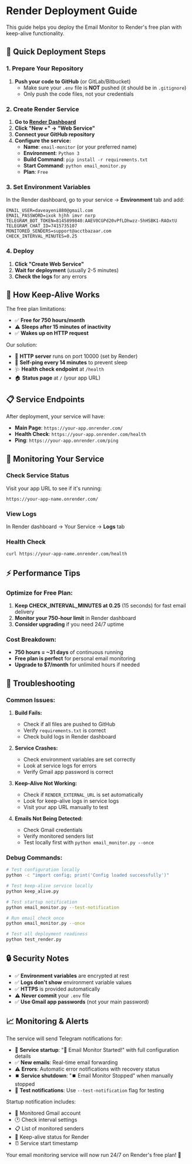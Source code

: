 # Render Deployment Guide

This guide helps you deploy the Email Monitor to Render's free plan with keep-alive functionality.

## 🚀 Quick Deployment Steps

### 1. Prepare Your Repository

1. **Push your code to GitHub** (or GitLab/Bitbucket)
   - Make sure your `.env` file is **NOT** pushed (it should be in `.gitignore`)
   - Only push the code files, not your credentials

### 2. Create Render Service

1. **Go to [Render Dashboard](https://dashboard.render.com/)**
2. **Click "New +" → "Web Service"**
3. **Connect your GitHub repository**
4. **Configure the service:**
   - **Name**: `email-monitor` (or your preferred name)
   - **Environment**: `Python 3`
   - **Build Command**: `pip install -r requirements.txt`
   - **Start Command**: `python email_monitor.py`
   - **Plan**: `Free`

### 3. Set Environment Variables

In the Render dashboard, go to your service → **Environment** tab and add:

```
EMAIL_USER=daveayeni880@gmail.com
EMAIL_PASSWORD=ixok hjhh imvr nxrp
TELEGRAM_BOT_TOKEN=8145899840:AAEV0CGPd20vPfLDhwzz-5hHSBK1-RAOxtU
TELEGRAM_CHAT_ID=7415735107
MONITORED_SENDERS=support@acctbazaar.com
CHECK_INTERVAL_MINUTES=0.25
```

### 4. Deploy

1. **Click "Create Web Service"**
2. **Wait for deployment** (usually 2-5 minutes)
3. **Check the logs** for any errors

## 🔄 How Keep-Alive Works

The free plan limitations:
- ✅ **Free for 750 hours/month**
- ⚠️ **Sleeps after 15 minutes of inactivity**
- ✅ **Wakes up on HTTP request**

Our solution:
- 📡 **HTTP server** runs on port 10000 (set by Render)
- 🔄 **Self-ping every 14 minutes** to prevent sleep
- 🩺 **Health check endpoint** at `/health`
- 🏠 **Status page** at `/` (your app URL)

## 📋 Service Endpoints

After deployment, your service will have:

- **Main Page**: `https://your-app.onrender.com/`
- **Health Check**: `https://your-app.onrender.com/health`
- **Ping**: `https://your-app.onrender.com/ping`

## 🔧 Monitoring Your Service

### Check Service Status
Visit your app URL to see if it's running:
```
https://your-app-name.onrender.com/
```

### View Logs
In Render dashboard → Your Service → **Logs** tab

### Health Check
```bash
curl https://your-app-name.onrender.com/health
```

## ⚡ Performance Tips

### Optimize for Free Plan:
1. **Keep CHECK_INTERVAL_MINUTES at 0.25** (15 seconds) for fast email delivery
2. **Monitor your 750-hour limit** in Render dashboard
3. **Consider upgrading** if you need 24/7 uptime

### Cost Breakdown:
- **750 hours = ~31 days** of continuous running
- **Free plan is perfect** for personal email monitoring
- **Upgrade to $7/month** for unlimited hours if needed

## 🚨 Troubleshooting

### Common Issues:

1. **Build Fails:**
   - Check if all files are pushed to GitHub
   - Verify `requirements.txt` is correct
   - Check build logs in Render dashboard

2. **Service Crashes:**
   - Check environment variables are set correctly
   - Look at service logs for errors
   - Verify Gmail app password is correct

3. **Keep-Alive Not Working:**
   - Check if `RENDER_EXTERNAL_URL` is set automatically
   - Look for keep-alive logs in service logs
   - Visit your app URL manually to test

4. **Emails Not Being Detected:**
   - Check Gmail credentials
   - Verify monitored senders list
   - Test locally first with `python email_monitor.py --once`

### Debug Commands:
```bash
# Test configuration locally
python -c "import config; print('Config loaded successfully')"

# Test keep-alive service locally
python keep_alive.py

# Test startup notification
python email_monitor.py --test-notification

# Run email check once
python email_monitor.py --once

# Test all deployment readiness
python test_render.py
```

## 🔒 Security Notes

- ✅ **Environment variables** are encrypted at rest
- ✅ **Logs don't show** environment variable values
- ✅ **HTTPS** is provided automatically
- ⚠️ **Never commit** your `.env` file
- ✅ **Use Gmail app passwords** (not your main password)

## 📈 Monitoring & Alerts

The service will send Telegram notifications for:
- 🚀 **Service startup**: "🚀 Email Monitor Started!" with full configuration details
- ✅ **New emails**: Real-time email forwarding
- ⚠️ **Errors**: Automatic error notifications with recovery status
- ⏹️ **Service shutdown**: "⏹️ Email Monitor Stopped" when manually stopped
- 🧪 **Test notifications**: Use `--test-notification` flag for testing

Startup notification includes:
- 📧 Monitored Gmail account
- 🕐 Check interval settings  
- 📋 List of monitored senders
- 🔄 Keep-alive status for Render
- ⏰ Service start timestamp

Your email monitoring service will now run 24/7 on Render's free plan! 🎉